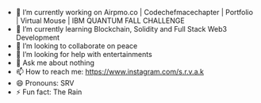 

- 🔭 I’m currently working on Airpmo.co | Codechefmacechapter | Portfolio | Virtual Mouse | IBM QUANTUM FALL CHALLENGE
- 🌱 I’m currently learning Blockchain, Solidity and Full Stack Web3 Development
- 👯 I’m looking to collaborate on peace
- 🤔 I’m looking for help with entertainments
- 💬 Ask me about nothing
- 📫 How to reach me: https://www.instagram.com/s.r.v.a.k
- 😄 Pronouns: SRV
- ⚡ Fun fact: The Rain

